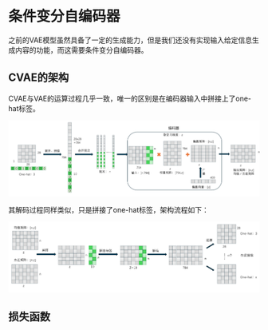 # 条件变分自编码器

之前的VAE模型虽然具备了一定的生成能力，但是我们还没有实现输入给定信息生成内容的功能，而这需要条件变分自编码器。

## CVAE的架构

CVAE与VAE的运算过程几乎一致，唯一的区别是在编码器输入中拼接上了one-hat标签。

![](CVAE编码过程.svg)

其解码过程同样类似，只是拼接了one-hat标签，架构流程如下：

![](CVAE解码过程.svg)

## 损失函数
